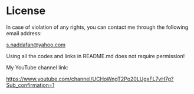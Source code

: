 # License
In case of violation of any rights, you can contact me through the following email address:

s.naddafan@yahoo.com

Using all the codes and links in README.md does not require permission!

My YouTube channel link:

https://www.youtube.com/channel/UCHoWngT2Po20LUgxFL7vH7g?Sub_confirmation=1
